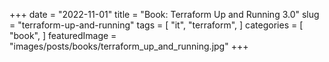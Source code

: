 +++
date = "2022-11-01"
title = "Book: Terraform Up and Running 3.0"
slug = "terraform-up-and-running"
tags = [
    "it",
    "terraform",
]
categories = [
    "book",
]
featuredImage = "images/posts/books/terraform_up_and_running.jpg"
+++

